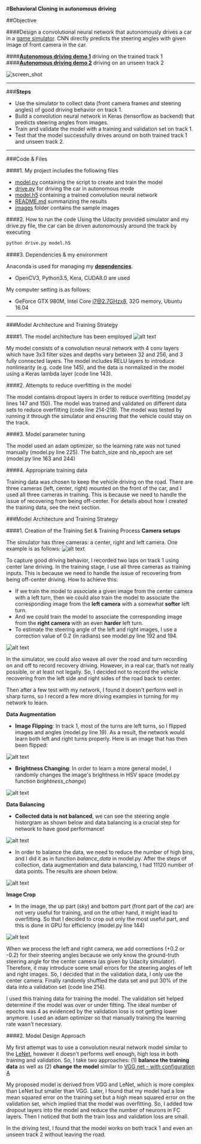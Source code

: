 #**Behavioral Cloning in autonomous driving** 

##Objective

####Design a convolutional neural network that autonomously drives a car in a [game simulator](https://github.com/udacity/self-driving-car-sim). CNN directly predicts the steering angles with given image of front camera in the car.

####[**Autonomous driving demo 1**](https://www.youtube.com/watch?v=Lo3ZVuO2jLM) driving on the trained track 1
####[**Autonomous driving demo 2**](https://www.youtube.com/watch?v=QhQUy30ZPNk&t=1s) driving on an unseen track 2


![screen_shot][image1]

---

###**Steps**

* Use the simulator to collect data (front camera frames and steering angles) of good driving behavior on track 1.
* Build a convolution neural network in Keras (tensorflow as backend) that predicts steering angles from images.
* Train and validate the model with a training and validation set on track 1.
* Test that the model successfully drives around on both trained track 1 and unseen track 2.

---
###Code & Files

####1. My project includes the following files
* [model.py](model.py) containing the script to create and train the model
* [drive.py](drive.py) for driving the car in autonomous mode
* [model.h5](model.h5) containing a trained convolution neural network 
* [README.md](README.md) summarizing the results
* [images](images) folder contains the sample images

####2. How to run the code
Using the Udacity provided simulator and my drive.py file, the car can be driven autonomously around the track by executing 
```sh
python drive.py model.h5
```

####3. Dependencies & my environment

Anaconda is used for managing my [**dependencies**](https://github.com/udacity/CarND-Term1-Starter-Kit).

* OpenCV3, Python3.5, Kera, CUDA8.0 are used 

My computer setting is as follows:
* GeForce GTX 980M, Intel Core i7@2.7GHzx8, 32G memory, Ubuntu 16.04

---
###Model Architecture and Training Strategy

####1. The model architecture has been employed
![alt text][image2]

My model consists of a convolution neural network with 4 conv layers which have 3x3 filter sizes and depths vary between 32 and 256, and 3 fully connected layers. 
The model includes RELU layers to introduce nonlinearity (e.g. code line 145), and the data is normalized in the model using a Keras lambda layer (code line 143). 

####2. Attempts to reduce overfitting in the model

The model contains dropout layers in order to reduce overfitting (model.py lines 147 and 150). 
The model was trained and validated on different data sets to reduce overfitting (code line 214-218). 
The model was tested by running it through the simulator and ensuring that the vehicle could stay on the track.

####3. Model parameter tuning

The model used an adam optimizer, so the learning rate was not tuned manually (model.py line 225).
The batch_size and nb_epoch are set (model.py line 163 and 244)

####4. Appropriate training data

Training data was chosen to keep the vehicle driving on the road. There are three cameras (left, center, right) mounted on the front of the car, and I used all three cameras in training. This is because we need to handle the issue of recovering from being off-center.
For details about how I created the training data, see the next section. 

###Model Architecture and Training Strategy

####1. Creation of the Training Set & Training Process
**Camera setups**

The simulator has three cameras: a center, right and left camera. One example is as follows:
![alt text][image3]

To capture good driving behavior, I recorded two laps on track 1 using center lane driving. In the training stage, I use all three cameras as training inputs. This is because we need to handle the issue of recovering from being off-center driving.
How to achieve this:
* If we train the model to associate a given image from the center camera with a left turn, then we could also train the model to associate the corresponding image from the **left camera** with a somewhat **softer** left turn. 
* And we could train the model to associate the corresponding image from the **right camera** with an even **harder** left turn.
* To estimate the steering angle of the left and right images, I use a correction value of 0.2 (in radians) see model.py line 192 and 194. 


![alt text][image4]

In the simulator, we could also weave all over the road and turn recording on and off to record recovery driving. However, in a real car, that’s not really possible, or at least not legally.
So, I decided not to record the vehicle recovering from the left side and right sides of the road back to center.

Then after a few test with my network, I found it doesn't perform well in sharp turns, so I record a few more driving examples in turning for my network to learn.


**Data Augmentation** 

* **Image Flipping**: In track 1, most of the turns are left turns, so I flipped images and angles (model.py line 19). As a result, the network would learn both left and right turns properly. Here is an image that has then been flipped:

![alt text][image5]


* **Brightness Changing**: In order to learn a more general model, I randomly changes the image's brightness in HSV space (model.py function *brightness_change*)

![alt text][image6]


**Data Balancing**

* **Collected data is not balanced**, we can see the steering angle historgram as shown below and data balancing is a crucial step for network to have good performance! 

![alt text][image7]

* In order to balance the data, we need to reduce the number of high bins, and I did it as in function *balance_data* in model.py. After the steps of collection, data augmentation and data balancing, I had 11120 number of data points. The results are shown below. 

![alt text][image8]

**Image Crop**

* In the image, the up part (sky) and bottom part (front part of the car) are not very useful for training, and on the other hand, it might lead to overfitting. So that I decided to crop out only the most useful part, and this is done in GPU for efficiency (model.py line 144) 

![alt text][image9]


When we process the left and right camera, we add corrections (+0.2 or -0.2) for their steering angles because we only know the ground-truth steering angle for the center camera (as given by Udacity simulator). Therefore, it may introduce some small errors for the steering angles of left and right images. So, I decided that in the validation data, I only use the center camera. Finally randomly shuffled the data set and put 30% of the data into a validation set (code line 214). 

I used this training data for training the model. The validation set helped determine if the model was over or under fitting. 
The ideal number of epochs was 4 as evidenced by the validation loss is not getting lower anymore. I used an adam optimizer so that manually training the learning rate wasn't necessary.



####2. Model Design Approach

My first attempt was to use a convolution neural network model similar to the [LeNet](http://eblearn.sourceforge.net/lib/exe/lenet5.png), however it doesn't performs well enough, high loss in both training and validation. 
So, I take two approaches: (1) **balance the training data** as well as (2) **change the model** similar to [VGG net - with configuration A](https://arxiv.org/pdf/1409.1556.pdf) 

My proposed model is derived from VGG and LeNet, which is more complex than LeNet but smaller than VGG. Later, I found that my model had a low mean squared error on the training set but a high mean squared error on the validation set, which implied that the model was overfitting. So, I added tow dropout layers into the model and reduce the number of neurons in FC layers. Then I noticed that both the train loss and validation loss are small. 

In the driving test, I found that the model works on both track 1 and even an unseen track 2 without leaving the road.




[//]: # (Image References)

[image1]: ./images/driving_sample.png
[image2]: ./images/network_model.png 
[image3]: ./images/lcr_images.png
[image4]: ./images/sharp_angle.png
[image5]: ./images/flipped_sample.png
[image6]: ./images/brightness_sample.png
[image7]: ./images/origin_hist.png
[image8]: ./images/balanced_hist.png
[image9]: ./images/crop_example.png
